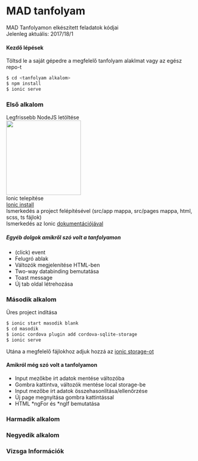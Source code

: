 # MAD tanfolyam
MAD Tanfolyamon elkészített feladatok kódjai<br>Jelenleg aktuális: 2017/18/1
<br>
#### Kezdő lépések
Töltsd le a saját gépedre a megfelelő tanfolyam alaklmat vagy az egész repo-t
```sh
$ cd <tanfolyam alkalom>
$ npm install
$ ionic serve
```
### Első alkalom
Legfrissebb NodeJS letöltése <br>
<img src="http://calebmadrigal.com/images/nodejs-logo.png" width="200"><br>
Ionic telepítése<br>
[Ionic install](https://ionicframework.com/getting-started/)<br>
Ismerkedés a project felépítésével (src/app mappa, src/pages mappa, html, scss, ts fájlok)<br>
Ismerkedés az Ionic [dokumentációjával](https://ionicframework.com/docs/)<br>
##### Egyéb dolgok amikről szó volt a tanfolyamon
* (click) event
* Felugró ablak
* Változók megjelenítése HTML-ben
* Two-way databinding bemutatása
* Toast message
* Új tab oldal létrehozása

### Második alkalom
Üres project indítása
```sh
$ ionic start masodik blank
$ cd masodik
$ ionic cordova plugin add cordova-sqlite-storage
$ ionic serve
```

Utána a megfelelő fájlokhoz adjuk hozzá az [ionic storage-ot](http://ionicframework.com/docs/storage/)

#### Amikról még szó volt a tanfolyamon
* Input mezőkbe írt adatok mentése változóba
* Gombra kattintva, változók mentése local storage-be
* Input mezőbe írt adatok összehasonlítása/ellenőrzése
* Új page megnyitása gombra kattintással
* HTML *ngFor és *ngIf bemutatása


### Harmadik alkalom

### Negyedik alkalom

### Vizsga Információk
